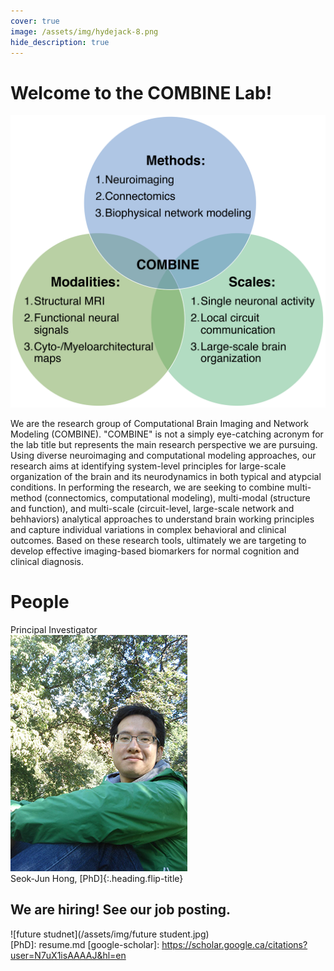 ```yaml
---
cover: true
image: /assets/img/hydejack-8.png
hide_description: true
---
```


# Welcome to the COMBINE Lab!
![research perspective](/assets/img/research_perspective.png)<br/>
<div style="text-align:left">We are the research group of Computational Brain Imaging and Network Modeling (COMBINE). "COMBINE" is not a simply eye-catching acronym for the lab title but represents the main research perspective we are pursuing. Using diverse neuroimaging and computational modeling approaches, our research aims at identifying system-level principles for large-scale organization of the brain and its neurodynamics in both typical and atypcial conditions. In performing the research, we are seeking to combine multi-method (connectomics, computational modeling), multi-modal (structure and function), and multi-scale (circuit-level, large-scale network and behhaviors) analytical approaches to understand brain working principles and capture individual variations in complex behavioral and clinical outcomes. Based on these research tools, ultimately we are targeting to develop effective imaging-based biomarkers for normal cognition and clinical diagnosis.</div>

# People
Principal Investigator<br/>
![principal investigator](/assets/img/hong_seok_jun.jpg)<br/>
Seok-Jun Hong, [PhD]{:.heading.flip-title}<br/>


## We are hiring! See our job posting.
![future studnet](/assets/img/future student.jpg)<br/>
[PhD]: resume.md
[google-scholar]: https://scholar.google.ca/citations?user=N7uX1isAAAAJ&hl=en